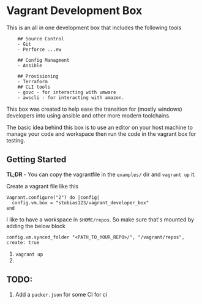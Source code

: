 # Vagrant Development Box

This is an all in one development box that includes the following tools

```
    ## Source Control
    - Git
    - Perforce ...ew

    ## Config Managment
    - Ansible

    ## Provisioning
    - Terraform
    ## CLI tools
    - govc - for interacting with vmware
    - awscli - for interacting with amazon.
```

This box was created to help ease the transition for (mostly windows) developers into using
ansible and other more modern toolchains.

The basic idea behind this box is to use an editor on your host machine to manage your code and workspace
then run the code in the vagrant box for testing.

## Getting Started

**TL;DR** - You can copy the vagrantfile in the `examples/` dir and `vagrant up` it.

Create a vagrant file like this
```
Vagrant.configure("2") do |config|
  config.vm.box = "stobias123/vagrant_developer_box"
end
```

I like to have a workspace in `$HOME/repos`. So make sure that's mounted by adding the below block

```
config.vm.synced_folder "<PATH_TO_YOUR_REPO>/", "/vagrant/repos", create: true
```


1. `vagrant up`
2.

## TODO:
1. Add a `packer.json` for some CI for ci
